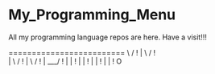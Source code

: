 # My_Programming_Menu
All my programming language repos are here.
Have a visit!!!


=========================      \           /       !
            |                   \         /        !     
            |                    \       /         !
            |                     \     /          !
            |                      \___/           !
            |                        |             !
            |                        |             !
            |                        |             !
            |                        |             !
                                                   O